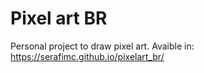 # Pixel art BR

Personal project to draw pixel art.
Avaible in: https://serafimc.github.io/pixelart_br/
